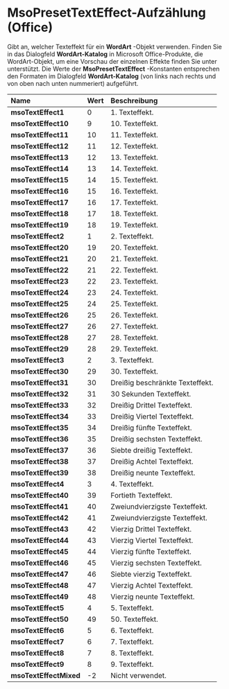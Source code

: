 
# MsoPresetTextEffect-Aufzählung (Office)

Gibt an, welcher Texteffekt für ein  **WordArt** -Objekt verwenden. Finden Sie in das Dialogfeld **WordArt-Katalog** in Microsoft Office-Produkte, die WordArt-Objekt, um eine Vorschau der einzelnen Effekte finden Sie unter unterstützt. Die Werte der **MsoPresetTextEffect** -Konstanten entsprechen den Formaten im Dialogfeld **WordArt-Katalog** (von links nach rechts und von oben nach unten nummeriert) aufgeführt.



|**Name**|**Wert**|**Beschreibung**|
|:-----|:-----|:-----|
|**msoTextEffect1**|0|1. Texteffekt.|
|**msoTextEffect10**|9|10. Texteffekt.|
|**msoTextEffect11**|10|11. Texteffekt.|
|**msoTextEffect12**|11|12. Texteffekt.|
|**msoTextEffect13**|12|13. Texteffekt.|
|**msoTextEffect14**|13|14. Texteffekt.|
|**msoTextEffect15**|14|15. Texteffekt.|
|**msoTextEffect16**|15|16. Texteffekt.|
|**msoTextEffect17**|16|17. Texteffekt.|
|**msoTextEffect18**|17|18. Texteffekt.|
|**msoTextEffect19**|18|19. Texteffekt.|
|**msoTextEffect2**|1|2. Texteffekt.|
|**msoTextEffect20**|19|20. Texteffekt.|
|**msoTextEffect21**|20|21. Texteffekt.|
|**msoTextEffect22**|21|22. Texteffekt.|
|**msoTextEffect23**|22|23. Texteffekt.|
|**msoTextEffect24**|23|24. Texteffekt.|
|**msoTextEffect25**|24|25. Texteffekt.|
|**msoTextEffect26**|25|26. Texteffekt.|
|**msoTextEffect27**|26|27. Texteffekt.|
|**msoTextEffect28**|27|28. Texteffekt.|
|**msoTextEffect29**|28|29. Texteffekt.|
|**msoTextEffect3**|2|3. Texteffekt.|
|**msoTextEffect30**|29|30. Texteffekt.|
|**msoTextEffect31**|30|Dreißig beschränkte Texteffekt.|
|**msoTextEffect32**|31|30 Sekunden Texteffekt.|
|**msoTextEffect33**|32|Dreißig Drittel Texteffekt.|
|**msoTextEffect34**|33|Dreißig Viertel Texteffekt.|
|**msoTextEffect35**|34|Dreißig fünfte Texteffekt.|
|**msoTextEffect36**|35|Dreißig sechsten Texteffekt.|
|**msoTextEffect37**|36|Siebte dreißig Texteffekt.|
|**msoTextEffect38**|37|Dreißig Achtel Texteffekt.|
|**msoTextEffect39**|38|Dreißig neunte Texteffekt.|
|**msoTextEffect4**|3|4. Texteffekt.|
|**msoTextEffect40**|39|Fortieth Texteffekt.|
|**msoTextEffect41**|40|Zweiundvierzigste Texteffekt.|
|**msoTextEffect42**|41|Zweiundvierzigste Texteffekt.|
|**msoTextEffect43**|42|Vierzig Drittel Texteffekt.|
|**msoTextEffect44**|43|Vierzig Viertel Texteffekt.|
|**msoTextEffect45**|44|Vierzig fünfte Texteffekt.|
|**msoTextEffect46**|45|Vierzig sechsten Texteffekt.|
|**msoTextEffect47**|46|Siebte vierzig Texteffekt.|
|**msoTextEffect48**|47|Vierzig Achtel Texteffekt.|
|**msoTextEffect49**|48|Vierzig neunte Texteffekt.|
|**msoTextEffect5**|4|5. Texteffekt.|
|**msoTextEffect50**|49|50. Texteffekt.|
|**msoTextEffect6**|5|6. Texteffekt.|
|**msoTextEffect7**|6|7. Texteffekt.|
|**msoTextEffect8**|7|8. Texteffekt.|
|**msoTextEffect9**|8|9. Texteffekt.|
|**msoTextEffectMixed**|-2|Nicht verwendet.|
